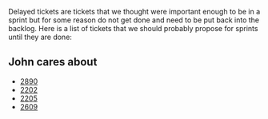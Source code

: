 Delayed tickets are tickets that we thought were important enough to be in a sprint but for some reason do not get done and need to be put back into the backlog. Here is a list of tickets that we should probably propose for sprints until they are done:

## John cares about

- [2890](https://github.com/ISISComputingGroup/IBEX/issues/2890)
- [2202](https://github.com/ISISComputingGroup/IBEX/issues/2202)
- [2205](https://github.com/ISISComputingGroup/IBEX/issues/2205)
- [2609](https://github.com/ISISComputingGroup/IBEX/issues/2609)

